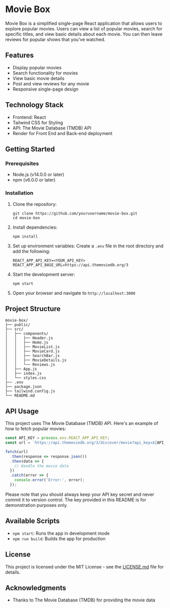 # Movie Box

Movie Box is a simplified single-page React application that allows users to explore popular movies. Users can view a list of popular movies, search for specific titles, and view basic details about each movie. You can then leave reviews for popular shows that you've watched.

## Features

- Display popular movies
- Search functionality for movies
- View basic movie details
- Post and view reviews for any movie
- Responsive single-page design

## Technology Stack

- Frontend: React
- Tailwind CSS for Styling
- API: The Movie Database (TMDB) API
- Render for Front End and Back-end deployment

## Getting Started

### Prerequisites

- Node.js (v14.0.0 or later)
- npm (v6.0.0 or later)

### Installation

1. Clone the repository:
   ```
   git clone https://github.com/yourusername/movie-box.git
   cd movie-box
   ```

2. Install dependencies:
   ```
   npm install
   ```

3. Set up environment variables:
   Create a `.env` file in the root directory and add the following:
   ```
   REACT_APP_API_KEY=<YOUR_API_KEY>
   REACT_APP_API_BASE_URL=https://api.themoviedb.org/3
   ```

4. Start the development server:
   ```
   npm start
   ```

5. Open your browser and navigate to `http://localhost:3000`

## Project Structure

```
movie-box/
├── public/
├── src/
│   ├── components/
│   │   ├── Header.js
│   │   ├── Home.js
│   │   ├── MovieList.js
│   │   ├── MovieCard.js
│   │   ├── SearchBar.js
│   │   ├── MovieDetails.js
│   │   └── Reviews.js
│   ├── App.js
│   ├── index.js
│   └── styles.css
├── .env
├── package.json
├── tailwind.config.js
└── README.md
```

## API Usage

This project uses The Movie Database (TMDB) API. Here's an example of how to fetch popular movies:

```javascript
const API_KEY = process.env.REACT_APP_API_KEY;
const url = `https://api.themoviedb.org/3/discover/movie?api_key=${API_KEY}`;

fetch(url)
  .then(response => response.json())
  .then(data => {
    // Handle the movie data
  })
  .catch(error => {
    console.error('Error:', error);
  });
```

Please note that you should always keep your API key secret and never commit it to version control. The key provided in this README is for demonstration purposes only.

## Available Scripts

- `npm start`: Runs the app in development mode
- `npm run build`: Builds the app for production


## License

This project is licensed under the MIT License - see the [LICENSE.md](LICENSE.md) file for details.

## Acknowledgments

- Thanks to The Movie Database (TMDB) for providing the movie data